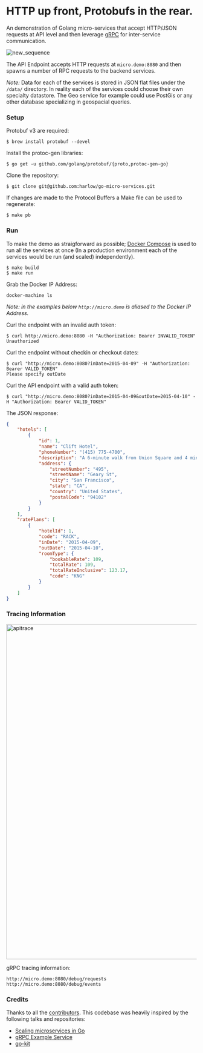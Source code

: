 # HTTP up front, Protobufs in the rear.

An demonstration of Golang micro-services that accept HTTP/JSON requests at API level and then
leverage [gRPC][1] for inter-service communication.

![new_sequence](https://cloud.githubusercontent.com/assets/739782/7439604/d1f324c2-f036-11e4-958a-6f6913049946.png)

The API Endpoint accepts HTTP requests at `micro.demo:8080` and then spawns a number of RPC requests to the backend services.

_Note:_ Data for each of the services is stored in JSON flat files under the `/data/` directory. In reality each of the services could choose their own specialty datastore. The Geo service for example could use PostGis or any other database specializing in geospacial queries.

### Setup

Protobuf v3 are required:

    $ brew install protobuf --devel

Install the protoc-gen libraries:

    $ go get -u github.com/golang/protobuf/{proto,protoc-gen-go}

Clone the repository:

    $ git clone git@github.com:harlow/go-micro-services.git

If changes are made to the Protocol Buffers a Make file can be used to regenerate:

    $ make pb

### Run

To make the demo as straigforward as possible; [Docker Compose](https://docs.docker.com/compose/) is used to run all the services at once (In a production environment each of the services would be run (and scaled) independently).

    $ make build
    $ make run

Grab the Docker IP Address:

    docker-machine ls

_Note: in the examples below `http://micro.demo` is aliased to the Docker IP Address._

Curl the endpoint with an invalid auth token:

    $ curl http://micro.demo:8080 -H "Authorization: Bearer INVALID_TOKEN"
    Unauthorized

Curl the endpoint without checkin or checkout dates:

    $ curl "http://micro.demo:8080?inDate=2015-04-09" -H "Authorization: Bearer VALID_TOKEN"
    Please specify outDate

Curl the API endpoint with a valid auth token:

    $ curl "http://micro.demo:8080?inDate=2015-04-09&outDate=2015-04-10" -H "Authorization: Bearer VALID_TOKEN"

The JSON response:

```json
{
    "hotels": [
        {
            "id": 1,
            "name": "Clift Hotel",
            "phoneNumber": "(415) 775-4700",
            "description": "A 6-minute walk from Union Square and 4 minutes from a Muni Metro station, this luxury hotel designed by Philippe Starck features an artsy furniture collection in the lobby, including work by Salvador Dali.",
            "address": {
                "streetNumber": "495",
                "streetName": "Geary St",
                "city": "San Francisco",
                "state": "CA",
                "country": "United States",
                "postalCode": "94102"
            }
        }
    ],
    "ratePlans": [
        {
            "hotelId": 1,
            "code": "RACK",
            "inDate": "2015-04-09",
            "outDate": "2015-04-10",
            "roomType": {
                "bookableRate": 109,
                "totalRate": 109,
                "totalRateInclusive": 123.17,
                "code": "KNG"
            }
        }
    ]
}
```

### Tracing Information

<img width="885" alt="apitrace" src="https://cloud.githubusercontent.com/assets/739782/11326691/7ffb5a92-9124-11e5-8818-1d5b3c0b1e51.png">

gRPC tracing information:

    http://micro.demo:8080/debug/requests
    http://micro.demo:8080/debug/events

### Credits

Thanks to all the [contributors][6]. This codebase was heavily inspired by the following talks and repositories:

* [Scaling microservices in Go][3]
* [gRPC Example Service][4]
* [go-kit][5]

[1]: http://www.grpc.io/
[3]: https://speakerdeck.com/mattheath/scaling-microservices-in-go-high-load-strategy-2015
[4]: https://github.com/grpc/grpc-go/tree/master/examples/route_guide
[5]: https://github.com/go-kit/kit
[6]: https://github.com/harlow/go-micro-services/graphs/contributors
